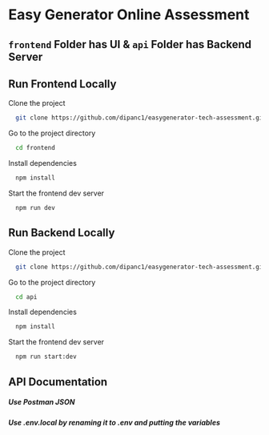
# Easy Generator Online Assessment

## `frontend` Folder has UI & `api` Folder has Backend Server



## Run Frontend Locally 

Clone the project

```bash
  git clone https://github.com/dipanc1/easygenerator-tech-assessment.git
```

Go to the project directory

```bash
  cd frontend
```

Install dependencies

```bash
  npm install
```

Start the frontend dev server

```bash
  npm run dev
```

## Run Backend Locally 

Clone the project

```bash
  git clone https://github.com/dipanc1/easygenerator-tech-assessment.git
```

Go to the project directory

```bash
  cd api
```

Install dependencies

```bash
  npm install
```

Start the frontend dev server

```bash
  npm run start:dev
```




## API Documentation

##### Use Postman JSON

##### Use .env.local by renaming it to .env and putting the variables 



